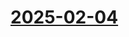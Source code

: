 # [2025-02-04](https://s3.amazonaws.com/writecomments.com/transcripts/4102f14755a10201952e6a63ee5237fc.csv)
